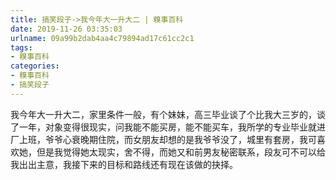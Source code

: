 ```yaml
---
title: 搞笑段子->我今年大一升大二 | 糗事百科
date: 2019-11-26 03:35:03
urlname: 09a99b2dab4aa4c79894ad17c61cc2c1
tags: 
- 糗事百科
categories:
- 糗事百科
- 搞笑段子
---
```

我今年大一升大二，家里条件一般，有个妹妹，高三毕业谈了个比我大三岁的，谈了一年，对象变得很现实，问我能不能买房，能不能买车，我所学的专业毕业就进厂上班，爷爷心衰晚期住院，而女朋友却想的是我爷爷没了，城里有套房，我可喜欢她，但是我觉得她太现实，舍不得，而她又和前男友秘密联系，段友可不可以给我出出主意，我接下来的目标和路线还有现在该做的抉择。


